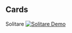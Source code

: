 Cards
---

Solitare [![Solitare Demo](https://img.youtube.com/vi/65ysvQxbRQE/0.jpg)](https://www.youtube.com/watch?v=65ysvQxbRQE)
